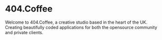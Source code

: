 # 404.Coffee

Welcome to 404.Coffee, a creative studio based in the heart of the UK. Creating beautifully coded applications for both the opensource community and private clients.
